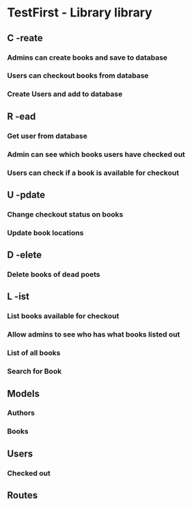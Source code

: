 # TestFirst - Library library

## C -reate

### Admins can create books and save to database

### Users can checkout books from database

### Create Users and add to database

## R -ead

### Get user from database

### Admin can see which books users have checked out

### Users can check if a book is available for checkout

## U -pdate

### Change checkout status on books

### Update book locations

## D -elete

### Delete books of dead poets

## L -ist

### List books available for checkout

### Allow admins to see who has what books listed out

### List of all books

### Search for Book

## Models

### Authors

### Books

## Users

### Checked out

## Routes

